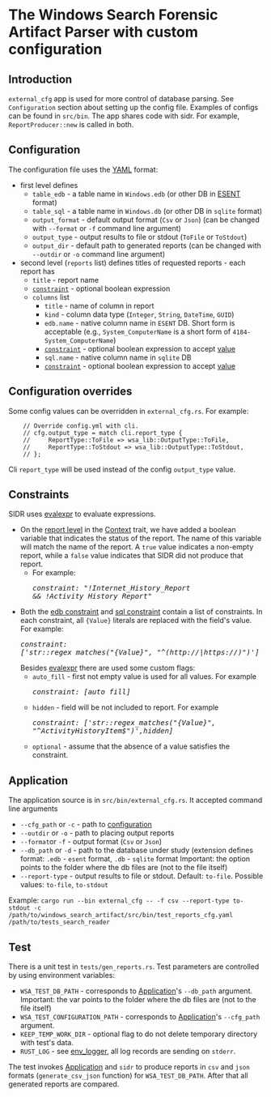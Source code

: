 # The Windows Search Forensic Artifact Parser with custom configuration

## Introduction
`external_cfg` app is used for more control of database parsing. See `Configuration` section about setting up
the config file. Examples of configs can be found in `src/bin`.
The app shares code with sidr. For example, `ReportProducer::new` is called in both.

## Configuration
The configuration file uses the [YAML](https://yaml.org/) format:
- first level defines
  - `table_edb` - a table name in `Windows.edb` (or other DB in [ESENT](https://github.com/libyal/libesedb/blob/main/documentation/Extensible%20Storage%20Engine%20(ESE)%20Database%20File%20(EDB)%20format.asciidoc) format)
  - `table_sql` -  a table name in `Windows.db`  (or other DB in `sqlite` format)
  - `output_format` - default output format (`Csv` or `Json`) (can be changed with `--format` or `-f` command line argument)
  - `output_type` - output results to file or stdout (`ToFile` or `ToStdout`)
  - `output_dir` - default path to generated reports (can be changed with `--outdir` or `-o` command line argument)
- second level (`reports` list) defines titles of requested reports - each report has
  - <a name="rep_title"></a>`title` - report name
  - <a name="rep_constraint"></a>[`constraint`](#constraints) - optional boolean expression
  - `columns` list
    - `title` - name of column in report
    - `kind` - column data type (`Integer`, `String`, `DateTime`, `GUID`)
    - <a name="edb_name"></a>`edb.name` - native column name in `ESENT` DB. Short form is acceptable (e.g., `System_ComputerName` is a short form of `4184-System_ComputerName`)
    - <a name="edb_constraint"></a>[`constraint`](#constraints) - optional boolean expression to accept [value](#edb_name)
    - <a name="sql_name"></a>`sql.name` - native column name in `sqlite` DB
    - <a name="sql_constraint"></a>[`constraint`](#constraints) - optional boolean expression to accept [value](#sql_name)

## Configuration overrides
Some config values can be overridden in `external_cfg.rs`. For example:
```
    // Override config.yml with cli.
    // cfg.output_type = match cli.report_type {
    //     ReportType::ToFile => wsa_lib::OutputType::ToFile,
    //     ReportType::ToStdout => wsa_lib::OutputType::ToStdout,
    // };
```
Cli `report_type` will be used instead of the config `output_type` value.

## Constraints
SIDR uses [evalexpr](https://docs.rs/evalexpr/latest/evalexpr/) to evaluate expressions.
- On the [report level](#rep_constraint) in the [Context](https://docs.rs/evalexpr/latest/evalexpr/trait.Context.html) trait, we have added a boolean variable that indicates the status of the report. The name of this variable will match the name of the report. A `true` value indicates a non-empty report, while a `false` value indicates that SIDR did not produce that report.
  * For example:
  *<pre>constraint: "!Internet_History_Report && !Activity_History_Report"</pre>*
- Both the [edb constraint](#edb_constraint) and [sql constraint](#sql_constraint) contain a list of constraints. 
  In each constraint, all `{Value}` literals are replaced with the field's value. 
  For example:
  *<pre>constraint: ['str::regex_matches("{Value}", "^(http://|https://)")']</pre>*
  Besides [evalexpr](https://docs.rs/evalexpr/latest/evalexpr/) there are used some custom flags:
  - `auto_fill` - first not empty value is used for all values. For example
    *<pre>constraint: [auto_fill]</pre>*
  - `hidden` - field will be not included to report. For example
    *<pre>constraint: ['str::regex_matches("{Value}", "^ActivityHistoryItem$")',hidden]</pre>*
  - `optional` - assume that the absence of a value satisfies the constraint.

## Application

The application source is in `src/bin/external_cfg.rs`. It accepted command line arguments
- `--cfg_path` or `-c` - path to [configuration](#configuration)
- `--outdir` or `-o` - path to placing output reports
- `--format`or `-f` - output format (`Csv` or `Json`)
- `--db_path` or `-d` - path to the database under study (extension defines format: `.edb` - `esent` format, `.db` - `sqlite` format
                        Important: the option points to the folder where the db files are (not to the file itself)
- `--report-type` - output results to file or stdout. Default: `to-file`. Possible values: `to-file`, `to-stdout`

Example:
`cargo run --bin external_cfg -- -f csv --report-type to-stdout -c /path/to/windows_search_artifact/src/bin/test_reports_cfg.yaml /path/to/tests_search_reader`

## Test
There is a unit test in `tests/gen_reports.rs`. Test parameters are controlled by using environment variables:
- `WSA_TEST_DB_PATH` - corresponds to [Application](#application)'s `--db_path` argument.
                       Important: the var points to the folder where the db files are (not to the file itself)
- `WSA_TEST_CONFIGURATION_PATH`  - corresponds to [Application](#application)'s `--cfg_path` argument.
- `KEEP_TEMP_WORK_DIR` - optional flag to do not delete temporary directory with test's data.
- `RUST_LOG` - see [env_logger](https://docs.rs/env_logger/latest/env_logger/), all log records are sending on `stderr`.

The test invokes [Application](#application) and `sidr` to produce reports in `csv` and `json` formats 
(`generate_csv_json` function) for `WSA_TEST_DB_PATH`. After that all generated reports are compared. 
